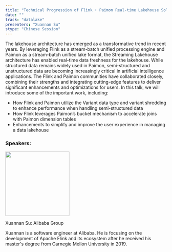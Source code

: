 ```yaml
---
title: "Technical Progression of Flink + Paimon Real-time Lakehouse Solutions"
date: ""
track: "datalake"
presenters: "Xuannan Su"
stype: "Chinese Session"
---
```


The lakehouse architecture has emerged as a transformative trend in recent years. By leveraging Flink as a stream-batch unified processing engine and Paimon as a stream-batch unified lake format, the Streaming Lakehouse architecture has enabled real-time data freshness for the lakehouse. While structured data remains widely used in Paimon, semi-structured and unstructured data are becoming increasingly critical in artificial intelligence applications. The Flink and Paimon communities have collaborated closely, combining their strengths and integrating cutting-edge features to deliver significant enhancements and optimizations for users. 
In this talk, we will introduce some of the important work, including:
* How Flink and Paimon utilize the Variant data type and variant shredding to enhance performance when handling semi-structured data
* How Flink leverages Paimon’s bucket mechanism to accelerate joins with Paimon dimension tables
* Enhancements to simplify and improve the user experience in managing a data lakehouse


### Speakers:


<img src="https://sessionize.com/image/6797-400o400o1-dbccedf4-ca5c-4ac7-9407-da8d909f00a6.jpg" width="200" /><br/>

Xuannan Su: Alibaba Group

Xuannan is a software engineer at Alibaba. He is focusing on the development of Apache Flink and its ecosystem after he received his master's degree from Carnegie Mellon University in 2019. 

